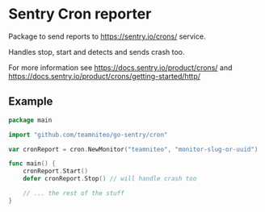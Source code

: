 # Sentry Cron reporter

Package to send reports to https://sentry.io/crons/ service.

Handles stop, start and detects and sends crash too.

For more information see https://docs.sentry.io/product/crons/ and https://docs.sentry.io/product/crons/getting-started/http/


## Example

```go
package main

import "github.com/teamniteo/go-sentry/cron"

var cronReport = cron.NewMonitor("teamniteo", "monitor-slug-or-uuid")

func main() {
    cronReport.Start()
    defer cronReport.Stop() // will handle crash too

    // ... the rest of the stuff
}

```